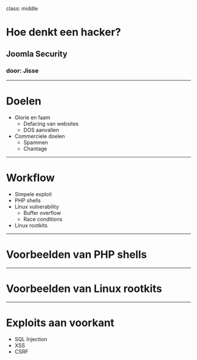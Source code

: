 class: middle
# Hoe denkt een hacker?
## Joomla Security
### door: Jisse

---
# Doelen
* Glorie en faam
    - Defacing van websites
    - DOS aanvallen
* Commerciele doelen
    - Spammen
    - Chantage

---
# Workflow
- Simpele exploit
- PHP shells
- Linux vulnerability
    - Buffer overflow
    - Race conditions
- Linux rootkits

---
# Voorbeelden van PHP shells


---
# Voorbeelden van Linux rootkits

---
# Exploits aan voorkant
- SQL Injection
- XSS
- CSRF

